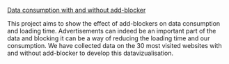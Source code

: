 [Data consumption with and without add-blocker](https://khaledsamini.github.io/adblocking/?fbclid=IwAR2vZm_APx6PkuDeEwzOvTSLHZBJw5a1xRnncUokcHgHJt1K1GFhitHLjGk)

This project aims to show the effect of add-blockers on data consumption and loading time.
Advertisements can indeed be an important part of the data and blocking it can be a way of reducing the loading time and our consumption.
We have collected data on the 30 most visited websites with and without add-blocker to develop this datavizualisation.
